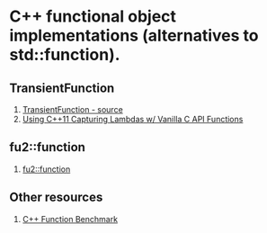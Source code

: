 # C++ functional object implementations (alternatives to std::function).

## TransientFunction 

1. [TransientFunction - source](https://gist.github.com/twoscomplement/030818a6c38c5a983482dc3a385a3ab8#file-transientfunction-h)
2. [Using C++11 Capturing Lambdas w/ Vanilla C API Functions](https://deplinenoise.wordpress.com/2014/02/23/using-c11-capturing-lambdas-w-vanilla-c-api-functions/)

## fu2::function

1. [fu2::function](https://github.com/Naios/Function2)

## Other resources

1. [C++ Function Benchmark](https://github.com/jamboree/CxxFunctionBenchmark)
